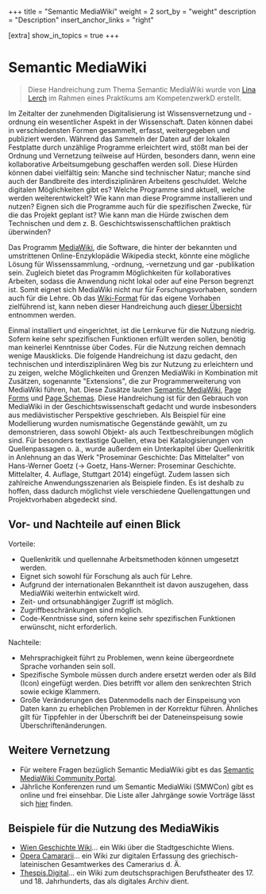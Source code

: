 +++
title = "Semantic MediaWiki"
weight = 2
sort_by = "weight"
description = "Description"
insert_anchor_links = "right"

[extra]
show_in_topics = true
+++

# Semantic MediaWiki 

> Diese Handreichung zum Thema Semantic MediaWiki wurde von [Lina Lerch](https://github.com/linalerch) im Rahmen eines Praktikums am KompetenzwerkD erstellt. 

Im Zeitalter der zunehmenden Digitalisierung ist Wissensvernetzung und -ordnung ein wesentlicher Aspekt in der Wissenschaft. Daten können dabei in verschiedensten Formen gesammelt, erfasst, weitergegeben und publiziert werden. Während das Sammeln der Daten auf der lokalen Festplatte durch unzählige Programme erleichtert wird, stößt man bei der Ordnung und Vernetzung teilweise auf Hürden, besonders dann, wenn eine kollaborative Arbeitsumgebung geschaffen werden soll. 
Diese Hürden können dabei vielfältig sein: Manche sind technischer Natur; manche sind auch der Bandbreite des interdisziplinären Arbeitens geschuldet. Welche digitalen Möglichkeiten gibt es? Welche Programme sind aktuell, welche werden weiterentwickelt? Wie kann man diese Programme installieren und nutzen? Eignen sich die Programme auch für die spezifischen Zwecke, für die das Projekt geplant ist? Wie kann man die Hürde zwischen dem Technischen und dem z. B. Geschichtswissenschaftlichen praktisch überwinden?

Das Programm [MediaWiki](https://kompetenzwerkd.github.io/infoportal/glossar/#mediawiki), die Software, die hinter der bekannten und umstrittenen Online-Enzyklopädie Wikipedia steckt, könnte eine mögliche Lösung für Wissenssammlung, -ordnung, -vernetzung und gar -publikation sein. Zugleich bietet das Programm Möglichkeiten für kollaboratives Arbeiten, sodass die Anwendung nicht lokal oder auf eine Person begrenzt ist. Somit eignet sich MediaWiki nicht nur für Forschungsvorhaben, sondern auch für die Lehre. Ob das [Wiki-Format](https://kompetenzwerkd.github.io/infoportal/glossar/#wiki) für das eigene Vorhaben zielführend ist, kann neben dieser Handreichung auch [dieser Übersicht](https://www.mediawiki.org/wiki/Manual:Deciding_whether_to_use_a_wiki_as_your_website_type/de) entnommen werden.

Einmal installiert und eingerichtet, ist die Lernkurve für die Nutzung niedrig. Sofern keine sehr spezifischen Funktionen erfüllt werden sollen, benötig man keinerlei Kenntnisse über Codes. Für die Nutzung reichen demnach wenige Mausklicks. Die folgende Handreichung ist dazu gedacht, den technischen und interdisziplinären Weg bis zur Nutzung zu erleichtern und zu zeigen, welche Möglichkeiten und Grenzen MediaWiki in Kombination mit Zusätzen, sogenannte "Extensions", die zur Programmerweiterung von MediaWiki führen, hat. Diese Zusätze lauten [Semantic MediaWiki](https://www.semantic-mediawiki.org/wiki/Semantic_MediaWiki), [Page Forms](https://www.mediawiki.org/wiki/Extension:Page_Forms) und [Page Schemas](https://www.mediawiki.org/wiki/Extension:Page_Schemas). Diese Handreichung ist für den Gebrauch von MediaWiki in der Geschichtswissenschaft gedacht und wurde insbesonders aus mediävistischer Perspektive geschrieben. Als Beispiel für eine Modellierung wurden numismatische Gegenstände gewählt, um zu demonstrieren, dass sowohl Objekt- als auch Textbeschreibungen möglich sind. Für besonders textlastige Quellen, etwa bei Katalogisierungen von Quellenpassagen o. ä., wurde außerdem ein Unterkapitel über Quellenkritik in Anlehnung an das Werk "Proseminar Geschichte: Das Mittelalter" von Hans-Werner Goetz (→ Goetz, Hans-Werner: Proseminar Geschichte. Mittelalter, 4. Auflage, Stuttgart 2014) eingefügt. Zudem lassen sich zahlreiche Anwendungsszenarien als Beispiele finden. Es ist deshalb zu hoffen, dass dadurch möglichst viele verschiedene Quellengattungen und Projektvorhaben abgedeckt sind.


## Vor- und Nachteile auf einen Blick 

Vorteile:
- Quellenkritik und quellennahe Arbeitsmethoden können umgesetzt werden.
- Eignet sich sowohl für Forschung als auch für Lehre.
- Aufgrund der internationalen Bekanntheit ist davon auszugehen, dass MediaWiki weiterhin entwickelt wird.
- Zeit- und ortsunabhängiger Zugriff ist möglich.
- Zugriffbeschränkungen sind möglich.
- Code-Kenntnisse sind, sofern keine sehr spezifischen Funktionen erwünscht, nicht erforderlich.

Nachteile:
- Mehrsprachigkeit führt zu Problemen, wenn keine übergeordnete Sprache vorhanden sein soll.
- Spezifische Symbole müssen durch andere ersetzt werden oder als Bild (Icon) eingefügt werden. Dies betrifft vor allem den senkrechten Strich sowie eckige Klammern.
- Große Veränderungen des Datenmodells nach der Einspeisung von Daten kann zu erheblichen Problemen in der Korrektur führen. Ähnliches gilt für Tippfehler in der Überschrift bei der Dateneinspeisung sowie Überschriftenänderungen.

## Weitere Vernetzung

- Für weitere Fragen bezüglich Semantic MediaWiki gibt es das [Semantic MediaWiki Community Portal](https://www.semantic-mediawiki.org/wiki/semantic-mediawiki.org:Community_portal).
- Jährliche Konferenzen rund um Semantic MediaWiki (SMWCon) gibt es online und frei einsehbar. Die Liste aller Jahrgänge sowie Vorträge lässt sich [hier](https://www.semantic-mediawiki.org/wiki/SMWCon) finden.

## Beispiele für die Nutzung des MediaWikis
- [Wien Geschichte Wiki](https://www.geschichtewiki.wien.gv.at/Wien_Geschichte_Wiki)... ein Wiki über die Stadtgeschichte Wiens.
- [Opera Camararii](http://camerarius.uni-wuerzburg.de/camerarius/index.php/)... ein Wiki zur digitalen Erfassung des griechisch-lateinischen Gesamtwerkes des Camerarius d. Ä.
- [Thespis.Digital](https://thespis.digital/db/index.php?title=Hauptseite)... ein Wiki zum deutschsprachigen Berufstheater des 17. und 18. Jahrhunderts, das als digitales Archiv dient.
